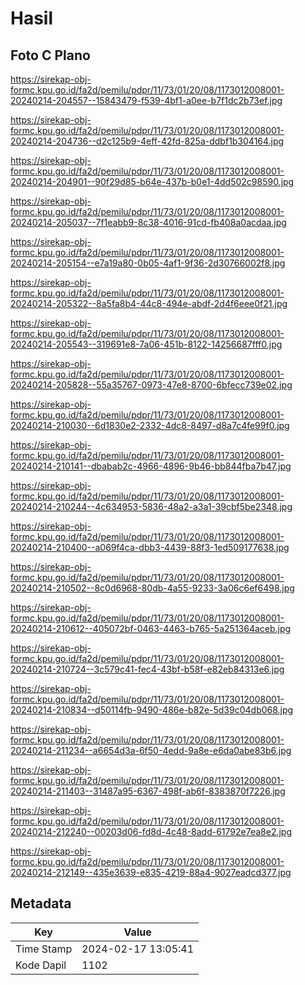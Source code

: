# Hasil

## Foto C Plano

https://sirekap-obj-formc.kpu.go.id/fa2d/pemilu/pdpr/11/73/01/20/08/1173012008001-20240214-204557--15843479-f539-4bf1-a0ee-b7f1dc2b73ef.jpg

https://sirekap-obj-formc.kpu.go.id/fa2d/pemilu/pdpr/11/73/01/20/08/1173012008001-20240214-204736--d2c125b9-4eff-42fd-825a-ddbf1b304164.jpg

https://sirekap-obj-formc.kpu.go.id/fa2d/pemilu/pdpr/11/73/01/20/08/1173012008001-20240214-204901--90f29d85-b64e-437b-b0e1-4dd502c98590.jpg

https://sirekap-obj-formc.kpu.go.id/fa2d/pemilu/pdpr/11/73/01/20/08/1173012008001-20240214-205037--7f1eabb9-8c38-4016-91cd-fb408a0acdaa.jpg

https://sirekap-obj-formc.kpu.go.id/fa2d/pemilu/pdpr/11/73/01/20/08/1173012008001-20240214-205154--e7a19a80-0b05-4af1-9f36-2d30766002f8.jpg

https://sirekap-obj-formc.kpu.go.id/fa2d/pemilu/pdpr/11/73/01/20/08/1173012008001-20240214-205322--8a5fa8b4-44c8-494e-abdf-2d4f6eee0f21.jpg

https://sirekap-obj-formc.kpu.go.id/fa2d/pemilu/pdpr/11/73/01/20/08/1173012008001-20240214-205543--319691e8-7a06-451b-8122-14256687fff0.jpg

https://sirekap-obj-formc.kpu.go.id/fa2d/pemilu/pdpr/11/73/01/20/08/1173012008001-20240214-205828--55a35767-0973-47e8-8700-6bfecc739e02.jpg

https://sirekap-obj-formc.kpu.go.id/fa2d/pemilu/pdpr/11/73/01/20/08/1173012008001-20240214-210030--6d1830e2-2332-4dc8-8497-d8a7c4fe99f0.jpg

https://sirekap-obj-formc.kpu.go.id/fa2d/pemilu/pdpr/11/73/01/20/08/1173012008001-20240214-210141--dbabab2c-4966-4896-9b46-bb844fba7b47.jpg

https://sirekap-obj-formc.kpu.go.id/fa2d/pemilu/pdpr/11/73/01/20/08/1173012008001-20240214-210244--4c634953-5836-48a2-a3a1-39cbf5be2348.jpg

https://sirekap-obj-formc.kpu.go.id/fa2d/pemilu/pdpr/11/73/01/20/08/1173012008001-20240214-210400--a069f4ca-dbb3-4439-88f3-1ed509177638.jpg

https://sirekap-obj-formc.kpu.go.id/fa2d/pemilu/pdpr/11/73/01/20/08/1173012008001-20240214-210502--8c0d6968-80db-4a55-9233-3a06c6ef6498.jpg

https://sirekap-obj-formc.kpu.go.id/fa2d/pemilu/pdpr/11/73/01/20/08/1173012008001-20240214-210612--405072bf-0463-4463-b765-5a251364aceb.jpg

https://sirekap-obj-formc.kpu.go.id/fa2d/pemilu/pdpr/11/73/01/20/08/1173012008001-20240214-210724--3c579c41-fec4-43bf-b58f-e82eb84313e6.jpg

https://sirekap-obj-formc.kpu.go.id/fa2d/pemilu/pdpr/11/73/01/20/08/1173012008001-20240214-210834--d50114fb-9490-486e-b82e-5d39c04db068.jpg

https://sirekap-obj-formc.kpu.go.id/fa2d/pemilu/pdpr/11/73/01/20/08/1173012008001-20240214-211234--a6654d3a-6f50-4edd-9a8e-e6da0abe83b6.jpg

https://sirekap-obj-formc.kpu.go.id/fa2d/pemilu/pdpr/11/73/01/20/08/1173012008001-20240214-211403--31487a95-6367-498f-ab6f-8383870f7226.jpg

https://sirekap-obj-formc.kpu.go.id/fa2d/pemilu/pdpr/11/73/01/20/08/1173012008001-20240214-212240--00203d06-fd8d-4c48-8add-61792e7ea8e2.jpg

https://sirekap-obj-formc.kpu.go.id/fa2d/pemilu/pdpr/11/73/01/20/08/1173012008001-20240214-212149--435e3639-e835-4219-88a4-9027eadcd377.jpg


## Metadata

| Key        | Value               |
| ---------- | ------------------- |
| Time Stamp | 2024-02-17 13:05:41 |
| Kode Dapil | 1102                |




